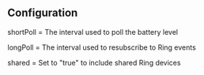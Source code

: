 ## Configuration

shortPoll = The interval used to poll the battery level

longPoll = The interval used to resubscribe to Ring events

shared = Set to "true" to include shared Ring devices
